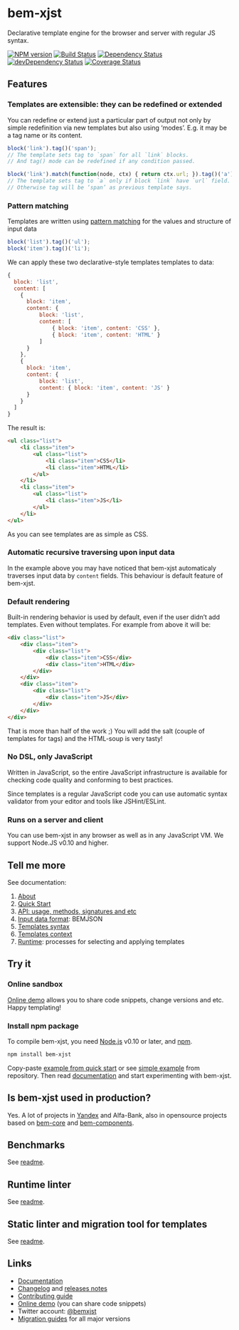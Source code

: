 # bem-xjst

Declarative template engine for the browser and server with regular JS syntax.

[![NPM version](http://img.shields.io/npm/v/bem-xjst.svg?style=flat)](http://www.npmjs.org/package/bem-xjst)
[![Build Status](http://img.shields.io/travis/bem/bem-xjst/master.svg)](https://travis-ci.org/bem/bem-xjst)
[![Dependency Status](https://david-dm.org/bem/bem-xjst.svg)](https://david-dm.org/bem/bem-xjst)
[![devDependency Status](https://david-dm.org/bem/bem-xjst/dev-status.svg)](https://david-dm.org/bem/bem-xjst#info=devDependencies)
[![Coverage Status](https://coveralls.io/repos/github/bem/bem-xjst/badge.svg?branch=coverage-badge)](https://coveralls.io/github/bem/bem-xjst?branch=coverage-badge)

## Features

### Templates are extensible: they can be redefined or extended

You can redefine or extend just a particular part of output not only by simple
redefinition via new templates but also using ‘modes’. E.g. it may be a tag name
or its content.

```js
block('link').tag()('span');
// The template sets tag to `span` for all `link` blocks.
// And tag() mode can be redefined if any condition passed.

block('link').match(function(node, ctx) { return ctx.url; }).tag()('a');
// The template sets tag to `a` only if block `link` have `url` field. 
// Otherwise tag will be ‘span’ as previous template says.
```

### Pattern matching

Templates are written using [pattern matching](/docs/en/7-runtime.md#how-templates-are-selected-and-applied) for the values and structure of input data

```js
block('list').tag()('ul');
block('item').tag()('li');
```

We can apply these two declarative-style templates templates to data:
```js
{
  block: 'list',
  content: [
    {
      block: 'item',
      content: {
          block: 'list',
          content: [
              { block: 'item', content: 'CSS' },
              { block: 'item', content: 'HTML' }
          ]
      }
    },
    {
      block: 'item',
      content: {
          block: 'list',
          content: { block: 'item', content: 'JS' }
      }
    }
  ] 
}
```

The result is:

```html
<ul class="list">
    <li class="item">
        <ul class="list">
            <li class="item">CSS</li>
            <li class="item">HTML</li>
        </ul>
    </li>
    <li class="item">
        <ul class="list">
            <li class="item">JS</li>
        </ul>
    </li>
</ul>
```

As you can see templates are as simple as CSS.

### Automatic recursive traversing upon input data

In the example above you may have noticed that bem-xjst automaticaly traverses input data by `content` fields. This behaviour is default feature of bem-xjst.

### Default rendering

Built-in rendering behavior is used by default, even if the user didn’t add templates. Even without templates. For example from above it will be:

```html
<div class="list">
    <div class="item">
        <div class="list">
            <div class="item">CSS</div>
            <div class="item">HTML</div>
        </div>
    </div>
    <div class="item">
        <div class="list">
            <div class="item">JS</div>
        </div>
    </div>
</div>
```

That is more than half of the work ;) You will add the salt (couple of templates for tags) and the HTML-soup is very tasty!


### No DSL, only JavaScript

Written in JavaScript, so the entire JavaScript infrastructure is available for checking code quality and conforming to best practices.

Since templates is a regular JavaScript code you can use automatic syntax validator from your editor and tools like JSHint/ESLint.

### Runs on a server and client

You can use bem-xjst in any browser as well as in any JavaScript VM. We support Node.JS v0.10 and higher.


## Tell me more

See documentation:

1. [About](/docs/en/1-about.md)
2. [Quick Start](/docs/en/2-quick-start.md)
3. [API: usage, methods, signatures and etc](/docs/en/3-api.md)
4. [Input data format](/docs/en/4-data.md): BEMJSON
5. [Templates syntax](/docs/en/5-templates-syntax.md)
6. [Templates context](/docs/en/6-templates-context.md)
7. [Runtime](/docs/en/7-runtime.md): processes for selecting and applying templates


## Try it

### Online sandbox

[Online demo](https://bem.github.io/bem-xjst/) allows you to share code snippets, change versions and etc. Happy templating!


### Install npm package

To compile bem-xjst, you need [Node.js](https://nodejs.org/) v0.10 or later, and [npm](https://www.npmjs.com/).

```bash
npm install bem-xjst
```

Copy-paste [example from quick start](https://github.com/bem/bem-xjst/blob/master/docs/en/2-quick-start.md#basic-example) or see [simple example](https://github.com/bem/bem-xjst/tree/master/examples/simple-page) from repository. Then read [documentation](https://github.com/bem/bem-xjst/blob/master/docs/en/) and start experimenting with bem-xjst.


## Is bem-xjst used in production?

Yes. A lot of projects in [Yandex](https://company.yandex.com/) and Alfa-Bank, also in opensource projects based on [bem-core](https://github.com/bem/bem-core) and [bem-components](https://github.com/bem/bem-components).

## Benchmarks

See [readme](https://github.com/bem/bem-xjst/tree/master/bench).

## Runtime linter

See [readme](https://github.com/bem/bem-xjst/tree/master/runtime-lint).

## Static linter and migration tool for templates

See [readme](https://github.com/bem/bem-xjst/tree/static-analyze/migration).

## Links

 * [Documentation](https://en.bem.info/platform/bem-xjst/)
 * [Changelog](CHANGELOG.md) and [releases notes](https://github.com/bem/bem-xjst/releases)
 * [Contributing guide](https://github.com/bem/bem-xjst/blob/master/CONTRIBUTING.md)
 * [Online demo](https://bem.github.io/bem-xjst/) (you can share code snippets)
 * Twitter account: [@bemxjst](https://twitter.com/bemxjst)
 * [Migration guides](https://github.com/bem/bem-xjst/wiki/Migration-guides) for all major versions
